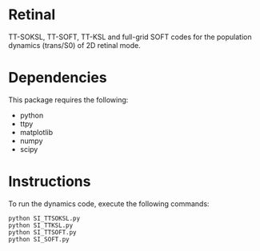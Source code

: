 # Retinal

TT-SOKSL, TT-SOFT, TT-KSL and full-grid SOFT codes for the population dynamics (trans/S0) of 2D retinal mode.
 
 # Dependencies
 
 This package requires the following:
 
 - python
 - ttpy
 - matplotlib
 - numpy
 - scipy

 
 # Instructions
 
 To run the dynamics code, execute the following commands:
 
 ```
 python SI_TTSOKSL.py
 python SI_TTKSL.py
 python SI_TTSOFT.py
 python SI_SOFT.py
 ```

